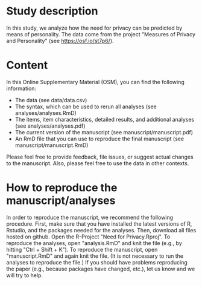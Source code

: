 # Study description

In this study, we analyze how the need for privacy can be predicted by means of personality. The data come from the project "Measures of Privacy and Personality" (see https://osf.io/st7p6/). 

# Content

In this Online Supplementary Material (OSM), you can find the following information:

- The data (see data/data.csv)
- The syntax, which can be used to rerun all analyses (see analyses/analyses.RmD)
- The items, item characteristics, detailed results, and additional analyses (see analyses/analyses.pdf)
- The current version of the manuscript (see manuscript/manuscript.pdf)
- An RmD file that you can use to reproduce the final manuscript (see manuscript/manuscript.RmD)

Please feel free to provide feedback, file issues, or suggest actual changes to the manuscript. Also, please feel free to use the data in other contexts.

# How to reproduce the manuscript/analyses

In order to reproduce the manuscript, we recommend the following procedure. First, make sure that you have installed the latest versions of R, Rstudio, and the packages needed for the analyses. Then, download all files hosted on github. Open the R-Project "Need for Privacy.Rproj". To reproduce the analyses, open "analysis.RmD" and knit the file (e.g., by hitting "Ctrl + Shift + K"). To reproduce the manuscript, open "manuscript.RmD" and again knit the file. (It is not necessary to run the analyses to reproduce the file.) If you should have problems reproducing the paper (e.g., because packages have changed, etc.), let us know and we will try to help.
